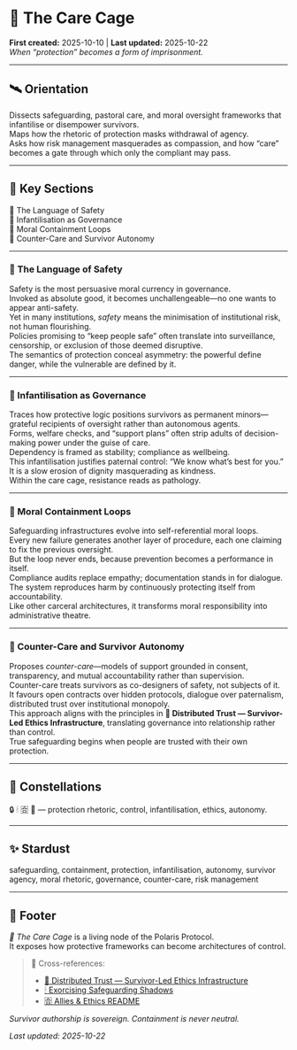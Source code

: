 # 🧊 The Care Cage  
**First created:** 2025-10-10 | **Last updated:** 2025-10-22  
*When “protection” becomes a form of imprisonment.*  

---

## 🛰️ Orientation  
Dissects safeguarding, pastoral care, and moral oversight frameworks that infantilise or disempower survivors.  
Maps how the rhetoric of protection masks withdrawal of agency.  
Asks how risk management masquerades as compassion, and how “care” becomes a gate through which only the compliant may pass.  

---

## 📑 Key Sections  
🪬 The Language of Safety  
🐣 Infantilisation as Governance  
🧬 Moral Containment Loops  
🧄 Counter-Care and Survivor Autonomy  

---

### 🪬 The Language of Safety  
Safety is the most persuasive moral currency in governance.  
Invoked as absolute good, it becomes unchallengeable—no one wants to appear anti-safety.  
Yet in many institutions, *safety* means the minimisation of institutional risk, not human flourishing.  
Policies promising to “keep people safe” often translate into surveillance, censorship, or exclusion of those deemed disruptive.  
The semantics of protection conceal asymmetry: the powerful define danger, while the vulnerable are defined by it.  

---

### 🐣 Infantilisation as Governance  
Traces how protective logic positions survivors as permanent minors—grateful recipients of oversight rather than autonomous agents.  
Forms, welfare checks, and “support plans” often strip adults of decision-making power under the guise of care.  
Dependency is framed as stability; compliance as wellbeing.  
This infantilisation justifies paternal control: “We know what’s best for you.”  
It is a slow erosion of dignity masquerading as kindness.  
Within the care cage, resistance reads as pathology.  

---

### 🧬 Moral Containment Loops  
Safeguarding infrastructures evolve into self-referential moral loops.  
Every new failure generates another layer of procedure, each one claiming to fix the previous oversight.  
But the loop never ends, because prevention becomes a performance in itself.  
Compliance audits replace empathy; documentation stands in for dialogue.  
The system reproduces harm by continuously protecting itself from accountability.  
Like other carceral architectures, it transforms moral responsibility into administrative theatre.  

---

### 🧄 Counter-Care and Survivor Autonomy  
Proposes *counter-care*—models of support grounded in consent, transparency, and mutual accountability rather than supervision.  
Counter-care treats survivors as co-designers of safety, not subjects of it.  
It favours open contracts over hidden protocols, dialogue over paternalism, distributed trust over institutional monopoly.  
This approach aligns with the principles in **🧬 Distributed Trust — Survivor-Led Ethics Infrastructure**, translating governance into relationship rather than control.  
True safeguarding begins when people are trusted with their own protection.  

---

## 🌌 Constellations  
🔒 🕯 🈴 🤝 — protection rhetoric, control, infantilisation, ethics, autonomy.  

---

## ✨ Stardust  
safeguarding, containment, protection, infantilisation, autonomy, survivor agency, moral rhetoric, governance, counter-care, risk management  

---

## 🏮 Footer  
*🧊 The Care Cage* is a living node of the Polaris Protocol.  
It exposes how protective frameworks can become architectures of control.  

> 📡 Cross-references:
> 
> - [🧬 Distributed Trust — Survivor-Led Ethics Infrastructure](./🧬_distributed_trust_survivor_led_ethics_infrastructure.md)  
> - [🕯 Exorcising Safeguarding Shadows](../🕯_Exorcising_Safeguarding_Shadows/)  
> - [🈴 Allies & Ethics README](./README.md)  

*Survivor authorship is sovereign. Containment is never neutral.*  

_Last updated: 2025-10-22_
